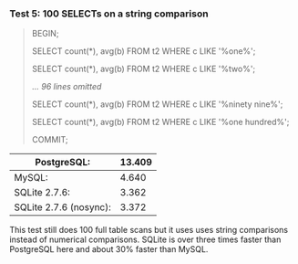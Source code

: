 ### Test 5: 100 SELECTs on a string comparison



> BEGIN;  
> 
> SELECT count(\*), avg(b) FROM t2 WHERE c LIKE '%one%';  
> 
> SELECT count(\*), avg(b) FROM t2 WHERE c LIKE '%two%';  
> 
> *... 96 lines omitted*  
> 
> SELECT count(\*), avg(b) FROM t2 WHERE c LIKE '%ninety nine%';  
> 
> SELECT count(\*), avg(b) FROM t2 WHERE c LIKE '%one hundred%';  
> 
> COMMIT;



| PostgreSQL: | 13\.409 |
| --- | --- |
| MySQL: | 4\.640 |
| SQLite 2\.7\.6: | 3\.362 |
| SQLite 2\.7\.6 (nosync): | 3\.372 |



This test still does 100 full table scans but it uses
uses string comparisons instead of numerical comparisons.
SQLite is over three times faster than PostgreSQL here and about 30%
faster than MySQL.



